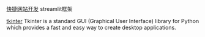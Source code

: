 [快捷网站开发](https://share.streamlit.io/)
streamlit框架

[tkinter](https://docs.python.org/3/library/tkinter.html) 
Tkinter is a standard GUI (Graphical User Interface) library for Python which provides a fast and easy way to create desktop applications.